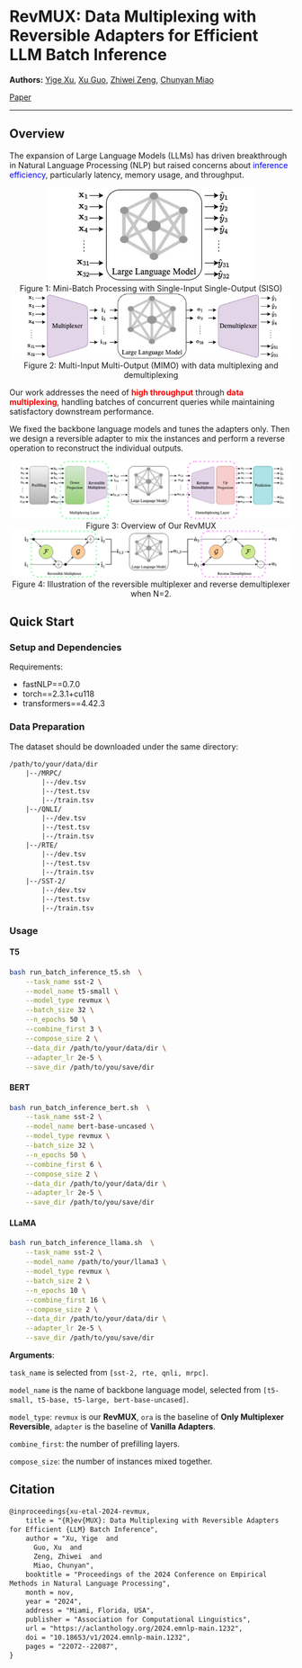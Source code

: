 # RevMUX: Data Multiplexing with Reversible Adapters for Efficient LLM Batch Inference 

**Authors:** [Yige Xu](https://xuyige.github.io), [Xu Guo](https://guoxuxu.github.io/), [Zhiwei Zeng](https://scholar.google.com/citations?user=6eiLXmcAAAAJ), [Chunyan Miao](https://scholar.google.com/citations?user=fmXGRJgAAAAJ)

[Paper](https://aclanthology.org/2024.emnlp-main.1232/)

---

## Overview

The expansion of Large Language Models (LLMs) has driven breakthrough in Natural Language Processing (NLP) but raised concerns about <span style="color:blue">inference efficiency</span>, particularly latency, memory usage, and throughput.

<div style="text-align: center;">
  <figure style="text-align: center; margin: 0;">
    <img src="images/minibatch.png" alt="Description of image 1" width=""/>
    <br>
    <figcaption>Figure 1: Mini-Batch Processing with Single-Input Single-Output (SISO)</figcaption>
  </figure>
</div>

<div style="text-align: center;">
  <figure style="text-align: center; margin: 0;">
    <img src="images/datamux-pipeline.png" alt="Description of image 2" width=""/>
    <br>
    <figcaption>Figure 2: Multi-Input Multi-Output (MIMO) with data multiplexing and demultiplexing</figcaption>
  </figure>
</div>

Our work addresses the need of <b><span style="color:red">high throughput</span></b> through <b><span style="color:red">data multiplexing</span></b>, handling batches of concurrent queries while maintaining satisfactory downstream performance.

We fixed the backbone language models and tunes the adapters only. Then we design a reversible adapter to mix the instances and perform a reverse operation to reconstruct the individual outputs.

<div style="text-align: center;">
  <img src="images/bi-pipeline.png" alt="Description" width=""/>
  <br>
  <figcaption>Figure 3: Overview of Our RevMUX</figcaption>
</div>

<div style="text-align: center;">
  <img src="images/bi-invertible.png" alt="Description" width=""/>
  <br>
  <figcaption>Figure 4: Illustration of the reversible multiplexer and reverse demultiplexer when N=2.</figcaption>
</div>





## Quick Start

### Setup and Dependencies

Requirements:

- fastNLP==0.7.0
- torch==2.3.1+cu118
- transformers==4.42.3

### Data Preparation

The dataset should be downloaded under the same directory:

```
/path/to/your/data/dir
    |--/MRPC/
        |--/dev.tsv
        |--/test.tsv
        |--/train.tsv
    |--/QNLI/
        |--/dev.tsv
        |--/test.tsv
        |--/train.tsv
    |--/RTE/
        |--/dev.tsv
        |--/test.tsv
        |--/train.tsv
    |--/SST-2/
        |--/dev.tsv
        |--/test.tsv
        |--/train.tsv
```


### Usage

#### T5

```bash
bash run_batch_inference_t5.sh  \
    --task_name sst-2 \
    --model_name t5-small \
    --model_type revmux \
    --batch_size 32 \
    --n_epochs 50 \
    --combine_first 3 \
    --compose_size 2 \
    --data_dir /path/to/your/data/dir \
    --adapter_lr 2e-5 \
    --save_dir /path/to/you/save/dir
```

#### BERT

```bash
bash run_batch_inference_bert.sh  \
    --task_name sst-2 \
    --model_name bert-base-uncased \
    --model_type revmux \
    --batch_size 32 \
    --n_epochs 50 \
    --combine_first 6 \
    --compose_size 2 \
    --data_dir /path/to/your/data/dir \
    --adapter_lr 2e-5 \
    --save_dir /path/to/you/save/dir
```

#### LLaMA
```bash
bash run_batch_inference_llama.sh  \
    --task_name sst-2 \
    --model_name /path/to/your/llama3 \
    --model_type revmux \
    --batch_size 2 \
    --n_epochs 10 \
    --combine_first 16 \
    --compose_size 2 \
    --data_dir /path/to/your/data/dir \
    --adapter_lr 2e-5 \
    --save_dir /path/to/you/save/dir
```

**Arguments**: 

`task_name` is selected from `[sst-2, rte, qnli, mrpc]`.

`model_name` is the name of backbone language model, selected from `[t5-small, t5-base, t5-large, bert-base-uncased]`.

`model_type`: `revmux` is our **RevMUX**, `ora` is the baseline of **Only Multiplexer Reversible**, `adapter` is the baseline of **Vanilla Adapters**.

`combine_first`: the number of prefilling layers.

`compose_size`: the number of instances mixed together.



## Citation
```
@inproceedings{xu-etal-2024-revmux,
    title = "{R}ev{MUX}: Data Multiplexing with Reversible Adapters for Efficient {LLM} Batch Inference",
    author = "Xu, Yige  and
      Guo, Xu  and
      Zeng, Zhiwei  and
      Miao, Chunyan",
    booktitle = "Proceedings of the 2024 Conference on Empirical Methods in Natural Language Processing",
    month = nov,
    year = "2024",
    address = "Miami, Florida, USA",
    publisher = "Association for Computational Linguistics",
    url = "https://aclanthology.org/2024.emnlp-main.1232",
    doi = "10.18653/v1/2024.emnlp-main.1232",
    pages = "22072--22087",
}
```
